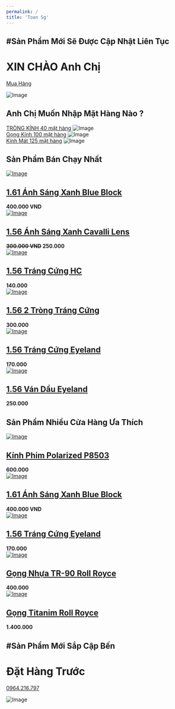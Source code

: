 ```yaml
---
permalink: /
title: 'Toan Sg'
---
```

<div>
  <div class="site-blocks-cover" data-aos="fade">
    <div class="container">
      <div class="row">
        <div class="col-md-6 ml-auto order-md-2 align-self-start">
          <div class="site-block-cover-content">
          <h2 class="sub-title">#Sản Phẩm Mới Sẽ Được Cập Nhật Liên Tục</h2>
          <h1>XIN CHÀO Anh Chị</h1>
          <p><a href="#" class="btn btn-black rounded-0">Mua Hàng</a></p>
          </div>
        </div>
        <div class="col-md-6 order-1 align-self-end">
          <img src="/images/model_3.png" alt="Image" class="img-fluid" />
        </div>
      </div>
    </div>
  </div>
  <div class="site-section">
    <div class="container">
      <div class="title-section mb-5">
        <h2 class="text-uppercase"><span class="d-block">Anh Chị Muốn Nhập </span> Mặt Hàng Nào ?</h2>
      </div>
      <div class="row align-items-stretch">
        <div class="col-lg-7">
          <div class="product-item sm-height full-height bg-gray">
            <a href="#" class="product-category">TRÒNG KÍNH  <span>40 mặt hàng</span></a>
            <img src="/images/trongkinh/trong_kinh_main.JPG" alt="Image" class="img-fluid">
          </div>
        </div>
        <div class="col-lg-5">
          <div class="product-item sm-height bg-gray mb-4">
            <a href="#" class="product-category">Gọng Kính <span>100 mặt hàng</span></a>
            <img src="/images/gongkinh/gong_kinh_main.jpg" alt="Image" class="img-fluid">
          </div>
          <div class="product-item sm-height bg-gray">
            <a href="#" class="product-category">Kính Mát <span>125 mặt hàng</span></a>
            <img src="/images/kinhmat/kinh_mat_main.jpg" alt="Image" class="img-fluid">
          </div>
        </div>
      </div>
    </div>
  </div>
  <div class="site-section">
    <div class="container">
      <div class="row">
        <div class="title-section mb-5 col-12">
          <h2 class="text-uppercase">Sản Phẩm Bán Chạy Nhất</h2>
        </div>
      </div>
      <div class="row">
        <div class="col-lg-4 col-md-6 item-entry mb-4">
          <a href="#" class="product-item md-height bg-gray d-block">
            <img src="/images/trongkinh/asx_161/anhsangxanh.JPG" alt="Image" class="img-fluid">
          </a>
          <h2 class="item-title"><a href="#">1.61 Ánh Sáng Xanh Blue Block</a></h2>
          <strong class="item-price">400.000 VND</strong>
        </div>
        <div class="col-lg-4 col-md-6 item-entry mb-4">
          <a href="#" class="product-item md-height bg-gray d-block">
            <img src="/images/trongkinh/asx_156/asx_156.JPG" alt="Image" class="img-fluid">
          </a>
          <h2 class="item-title"><a href="#">1.56 Ánh Sáng Xanh Cavalli Lens</a></h2>
          <strong class="item-price"><del>300.000 VND</del> 250.000</strong>
        </div>
        <div class="col-lg-4 col-md-6 item-entry mb-4">
          <a href="#" class="product-item md-height bg-gray d-block">
            <img src="/images/trongkinh/hc/satis/satis.JPG" alt="Image" class="img-fluid">
          </a>
          <h2 class="item-title"><a href="#">1.56 Tráng Cứng HC</a></h2>
          <strong class="item-price">140.000</strong>
          <div class="star-rating">
            <span class="icon-star2 text-warning"></span>
            <span class="icon-star2 text-warning"></span>
            <span class="icon-star2 text-warning"></span>
            <span class="icon-star2 text-warning"></span>
            <span class="icon-star2 text-warning"></span>
          </div>
        </div>
        <div class="col-lg-4 col-md-6 item-entry mb-4">
          <a href="#" class="product-item md-height bg-gray d-block">
            <img src="/images/trongkinh/2_trong/hc_2trong/hc_2trong.jpeg" alt="Image" class="img-fluid">
          </a>
          <h2 class="item-title"><a href="#">1.56 2 Tròng Tráng Cứng</a></h2>
          <strong class="item-price">300.000</strong>
          <div class="star-rating">
            <span class="icon-star2 text-warning"></span>
            <span class="icon-star2 text-warning"></span>
            <span class="icon-star2 text-warning"></span>
            <span class="icon-star2 text-warning"></span>
            <span class="icon-star2 text-warning"></span>
          </div>
        </div>
        <div class="col-lg-4 col-md-6 item-entry mb-4">
          <a href="#" class="product-item md-height bg-gray d-block">
            <img src="/images/trongkinh/hc/eyeland/eyeland.JPG" alt="Image" class="img-fluid">
          </a>
          <h2 class="item-title"><a href="#">1.56 Tráng Cứng Eyeland</a></h2>
          <strong class="item-price">170.000</strong>
        </div>
        <div class="col-lg-4 col-md-6 item-entry mb-4">
          <a href="#" class="product-item md-height bg-gray d-block">
            <img src="/images/trongkinh/hmc/eyeland/eyeland_hmc.JPG" alt="Image" class="img-fluid">
          </a>
          <h2 class="item-title"><a href="#">1.56 Ván Dầu Eyeland</a></h2>
          <strong class="item-price">250.000</strong>
        </div>
      </div>
    </div>
  </div>
  <div class="site-section">
    <div class="container">
      <div class="row">
        <div class="title-section text-center mb-5 col-12">
          <h2 class="text-uppercase">Sản Phẩm Nhiều Cửa Hàng Ưa Thích</h2>
        </div>
      </div>
      <div class="row">
        <div class="col-md-12 block-3">
          <div class="nonloop-block-3 owl-carousel">
            <div class="item">
              <div class="item-entry">
                <a href="#" class="product-item md-height bg-gray d-block">
                  <img src="/images/kinhmat/kinh_mat_main.jpg" alt="Image" class="img-fluid">
                </a>
                <h2 class="item-title"><a href="#">Kính Phim Polarized P8503 </a></h2>
                <strong class="item-price">600.000</strong>
                <div class="star-rating">
                  <span class="icon-star2 text-warning"></span>
                  <span class="icon-star2 text-warning"></span>
                  <span class="icon-star2 text-warning"></span>
                  <span class="icon-star2 text-warning"></span>
                  <span class="icon-star2 text-warning"></span>
                </div>
              </div>
            </div>
            <div class="item">
              <div class="item-entry">
                <a href="#" class="product-item md-height bg-gray d-block">
                  <img src="/images/trongkinh/asx_161/anhsangxanh.JPG" alt="Image" class="img-fluid">
                </a>
                <h2 class="item-title"><a href="#">1.61 Ánh Sáng Xanh Blue Block</a></h2>
                <strong class="item-price">400.000 VND</strong>
                <div class="star-rating">
                  <span class="icon-star2 text-warning"></span>
                  <span class="icon-star2 text-warning"></span>
                  <span class="icon-star2 text-warning"></span>
                  <span class="icon-star2 text-warning"></span>
                  <span class="icon-star2 text-warning"></span>
                </div>
              </div>
            </div>
            <div class="item">
              <div class="item-entry">
                <a href="#" class="product-item md-height bg-gray d-block">
                  <img src="/images/trongkinh/hc/eyeland/eyeland.JPG" alt="Image" class="img-fluid">
                </a>
                <h2 class="item-title"><a href="#">1.56 Tráng Cứng Eyeland</a></h2>
                <strong class="item-price">170.000</strong>
                <div class="star-rating">
                  <span class="icon-star2 text-warning"></span>
                  <span class="icon-star2 text-warning"></span>
                  <span class="icon-star2 text-warning"></span>
                  <span class="icon-star2 text-warning"></span>
                  <span class="icon-star2 text-warning"></span>
                </div>
              </div>
            </div>
            <div class="item">
              <div class="item-entry">
                <a href="#" class="product-item md-height bg-gray d-block">
                  <img src="/images/gongkinh/gongrr/8026.JPG" alt="Image" class="img-fluid">
                </a>
                <h2 class="item-title"><a href="#">Gọng Nhựa TR-90 Roll Royce</a></h2>
                <strong class="item-price">400.000</strong>
                <div class="star-rating">
                  <span class="icon-star2 text-warning"></span>
                  <span class="icon-star2 text-warning"></span>
                  <span class="icon-star2 text-warning"></span>
                  <span class="icon-star2 text-warning"></span>
                  <span class="icon-star2 text-warning"></span>
                </div>
              </div>
            </div>
            <div class="item">
              <div class="item-entry">
                <a href="#" class="product-item md-height bg-gray d-block">
                  <img src="/images/gongkinh/gongrr/90208.jpg" alt="Image" class="img-fluid">
                </a>
                <h2 class="item-title"><a href="#">Gọng Titanim Roll Royce</a></h2>
                <strong class="item-price">1.400.000</strong>
                <div class="star-rating">
                  <span class="icon-star2 text-warning"></span>
                  <span class="icon-star2 text-warning"></span>
                  <span class="icon-star2 text-warning"></span>
                  <span class="icon-star2 text-warning"></span>
                  <span class="icon-star2 text-warning"></span>
                </div>
              </div>
            </div>
          </div>
        </div>
      </div>
    </div>
  </div>
  <div class="site-blocks-cover inner-page py-5" data-aos="fade">
    <div class="container">
      <div class="row">
        <div class="col-md-6 ml-auto order-md-2 align-self-start">
          <div class="site-block-cover-content">
          <h2 class="sub-title">#Sản Phẩm Mới Sắp Cập Bến</h2>
          <h1>Đặt Hàng Trước</h1>
          <p><a href="#" class="btn btn-black rounded-0">0964.216.797</a></p>
          </div>
        </div>
        <div class="col-md-6 order-1 align-self-end">
          <img src="/images/model_6.png" alt="Image" class="img-fluid">
        </div>
      </div>
    </div>
  </div>
</div>